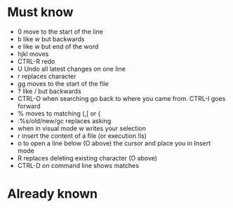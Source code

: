 # Must know
- 0 move to the start of the line
- b like w but backwards
- e like w but end of the word
- hjkl moves
- CTRL-R redo
- U Undo all latest changes on one line
- r replaces character
- gg moves to the start of the file
- ? like / but backwards
- CTRL-O when searching go back to where you came from. CTRL-I goes forward
- % moves to matching (,[ or {
- :%s/old/new/gc replaces asking
- when in visual mode w writes your selection
- r insert the content of a file (or execution !ls) 
- o to open a line below (O above) the cursor and place you in Insert mode
- R replaces deleting existing character (O above)
- CTRL-D on command line shows matches

# Already known

